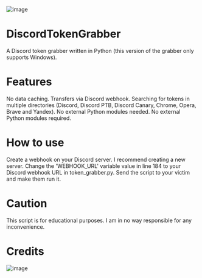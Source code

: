 
![image](https://user-images.githubusercontent.com/93293674/152028601-cb727c83-5a3f-4a6a-9d08-6f93a0f381f0.png)

# DiscordTokenGrabber

A Discord token grabber written in Python (this version of the grabber only supports Windows).

# Features

No data caching.
Transfers via Discord webhook.
Searching for tokens in multiple directories (Discord, Discord PTB, Discord Canary, Chrome, Opera, Brave and Yandex).
No external Python modules needed.
No external Python modules required.

# How to use

Create a webhook on your Discord server. I recommend creating a new server.
Change the 'WEBHOOK_URL' variable value in line 184 to your Discord webhook URL in token_grabber.py.
Send the script to your victim and make them run it.

# Caution

This script is for educational purposes. I am in no way responsible for any inconvenience.

# Credits

![image](https://user-images.githubusercontent.com/93293674/152028851-91359c29-6c71-4ae3-b37c-2dddb65f0c84.png)
